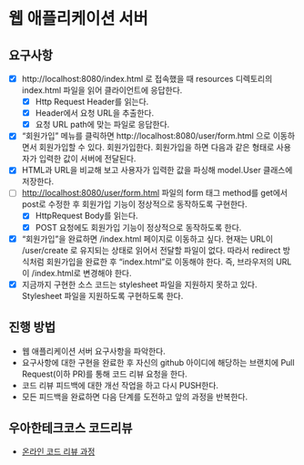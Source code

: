 # 웹 애플리케이션 서버

## 요구사항
- [x]  http://localhost:8080/index.html 로 접속했을 때 resources 디렉토리의 index.html 파일을 읽어 클라이언트에 응답한다.
    - [x]  Http Request Header를 읽는다.
    - [x]  Header에서 요청 URL을 추출한다.
    - [x]  요청 URL path에 맞는 파일로 응답한다.
- [x]  “회원가입” 메뉴를 클릭하면 http://localhost:8080/user/form.html 으로 이동하면서 회원가입할 수 있다. 회원가입한다. 회원가입을 하면 다음과 같은 형태로 사용자가 입력한 값이 서버에 전달된다.
- [x]  HTML과 URL을 비교해 보고 사용자가 입력한 값을 파싱해 model.User 클래스에 저장한다.
- [ ]  [http://localhost:8080/user/form.html](http://localhost:8080/user/form.html) 파일의 form 태그 method를 get에서 post로 수정한 후 회원가입 기능이 정상적으로 동작하도록 구현한다.
    - [x] HttpRequest Body를 읽는다.
    - [x] POST 요청에도 회원가입 기능이 정상적으로 동작하도록 한다. 
- [x]  “회원가입”을 완료하면 /index.html 페이지로 이동하고 싶다. 현재는 URL이 /user/create 로 유지되는 상태로 읽어서 전달할 파일이 없다. 따라서 redirect 방식처럼 회원가입을 완료한 후 “index.html”로 이동해야 한다. 즉, 브라우저의 URL이 /index.html로 변경해야 한다.
- [x]  지금까지 구현한 소스 코드는 stylesheet 파일을 지원하지 못하고 있다. Stylesheet 파일을 지원하도록 구현하도록 한다.

## 진행 방법
* 웹 애플리케이션 서버 요구사항을 파악한다.
* 요구사항에 대한 구현을 완료한 후 자신의 github 아이디에 해당하는 브랜치에 Pull Request(이하 PR)를 통해 코드 리뷰 요청을 한다.
* 코드 리뷰 피드백에 대한 개선 작업을 하고 다시 PUSH한다.
* 모든 피드백을 완료하면 다음 단계를 도전하고 앞의 과정을 반복한다.

## 우아한테크코스 코드리뷰
* [온라인 코드 리뷰 과정](https://github.com/woowacourse/woowacourse-docs/blob/master/maincourse/README.md)